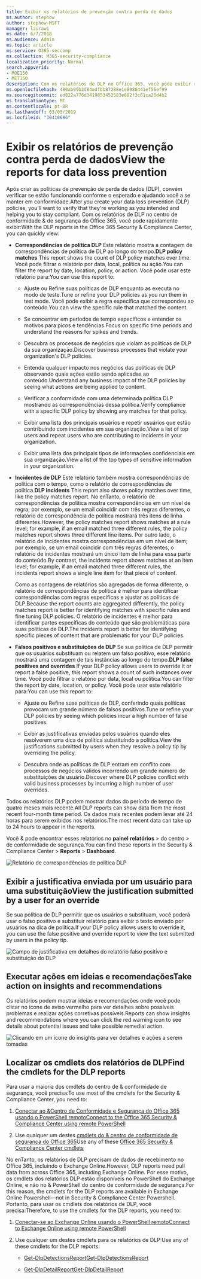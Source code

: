 ```yaml
---
title: Exibir os relatórios de prevenção contra perda de dados
ms.author: stephow
author: stephow-MSFT
manager: laurawi
ms.date: 6/7/2018
ms.audience: Admin
ms.topic: article
ms.service: O365-seccomp
ms.collection: M365-security-compliance
localization_priority: Normal
search.appverid:
- MOE150
- MET150
description: Com os relatórios de DLP no Office 365, você pode exibir rapidamente o número de correspondências de política de DLP, substituições ou falsos positivos; Veja se eles estão em tendência de cima ou para baixo ao longo do tempo; filtrar o relatório de formas diferentes; e exiba detalhes adicionais selecionando um ponto em uma linha no gráfico.
ms.openlocfilehash: 480ab99b2d84adfbb87288e1e0986441ef56ef99
ms.sourcegitcommit: ed822a776d3419853453583e882f3c61ca26d4b2
ms.translationtype: MT
ms.contentlocale: pt-BR
ms.lasthandoff: 03/05/2019
ms.locfileid: "30410696"
---
```

# <a name="view-the-reports-for-data-loss-prevention"></a><span data-ttu-id="dbc4b-103">Exibir os relatórios de prevenção contra perda de dados</span><span class="sxs-lookup"><span data-stu-id="dbc4b-103">View the reports for data loss prevention</span></span>

<span data-ttu-id="dbc4b-104">Após criar as políticas de prevenção de perda de dados (DLP), convém verificar se estão funcionando conforme o esperado e ajudando você a se manter em conformidade.</span><span class="sxs-lookup"><span data-stu-id="dbc4b-104">After you create your data loss prevention (DLP) policies, you'll want to verify that they're working as you intended and helping you to stay compliant.</span></span> <span data-ttu-id="dbc4b-105">Com os relatórios de DLP no centro de conformidade &amp; de segurança do Office 365, você pode rapidamente exibir:</span><span class="sxs-lookup"><span data-stu-id="dbc4b-105">With the DLP reports in the Office 365 Security &amp; Compliance Center, you can quickly view:</span></span>
  
- <span data-ttu-id="dbc4b-106">**Correspondências de política DLP** Este relatório mostra a contagem de correspondências de política de DLP ao longo do tempo.</span><span class="sxs-lookup"><span data-stu-id="dbc4b-106">**DLP policy matches** This report shows the count of DLP policy matches over time.</span></span> <span data-ttu-id="dbc4b-107">Você pode filtrar o relatório por data, local, política ou ação.</span><span class="sxs-lookup"><span data-stu-id="dbc4b-107">You can filter the report by date, location, policy, or action.</span></span> <span data-ttu-id="dbc4b-108">Você pode usar este relatório para:</span><span class="sxs-lookup"><span data-stu-id="dbc4b-108">You can use this report to:</span></span> 
    
  - <span data-ttu-id="dbc4b-109">Ajuste ou Refine suas políticas de DLP enquanto as executa no modo de teste.</span><span class="sxs-lookup"><span data-stu-id="dbc4b-109">Tune or refine your DLP policies as you run them in test mode.</span></span> <span data-ttu-id="dbc4b-110">Você pode exibir a regra específica que correspondeu ao conteúdo.</span><span class="sxs-lookup"><span data-stu-id="dbc4b-110">You can view the specific rule that matched the content.</span></span>
    
  - <span data-ttu-id="dbc4b-111">Se concentrar em períodos de tempo específicos e entender os motivos para picos e tendências.</span><span class="sxs-lookup"><span data-stu-id="dbc4b-111">Focus on specific time periods and understand the reasons for spikes and trends.</span></span>
    
  - <span data-ttu-id="dbc4b-112">Descubra os processos de negócios que violam as políticas de DLP da sua organização.</span><span class="sxs-lookup"><span data-stu-id="dbc4b-112">Discover business processes that violate your organization's DLP policies.</span></span>
    
  - <span data-ttu-id="dbc4b-113">Entenda qualquer impacto nos negócios das políticas de DLP observando quais ações estão sendo aplicadas ao conteúdo.</span><span class="sxs-lookup"><span data-stu-id="dbc4b-113">Understand any business impact of the DLP policies by seeing what actions are being applied to content.</span></span>
    
  - <span data-ttu-id="dbc4b-114">Verificar a conformidade com uma determinada política DLP mostrando as correspondências dessa política.</span><span class="sxs-lookup"><span data-stu-id="dbc4b-114">Verify compliance with a specific DLP policy by showing any matches for that policy.</span></span>
    
  - <span data-ttu-id="dbc4b-115">Exibir uma lista dos principais usuários e repetir usuários que estão contribuindo com incidentes em sua organização.</span><span class="sxs-lookup"><span data-stu-id="dbc4b-115">View a list of top users and repeat users who are contributing to incidents in your organization.</span></span>
    
  - <span data-ttu-id="dbc4b-116">Exibir uma lista dos principais tipos de informações confidenciais em sua organização.</span><span class="sxs-lookup"><span data-stu-id="dbc4b-116">View a list of the top types of sensitive information in your organization.</span></span>
    
- <span data-ttu-id="dbc4b-117">**Incidentes de DLP** Este relatório também mostra correspondências de política com o tempo, como o relatório de correspondências de política.</span><span class="sxs-lookup"><span data-stu-id="dbc4b-117">**DLP incidents** This report also shows policy matches over time, like the policy matches report.</span></span> <span data-ttu-id="dbc4b-118">No enTanto, o relatório de correspondências de política mostra correspondências em um nível de regra; por exemplo, se um email coincidir com três regras diferentes, o relatório de correspondência de política mostrará três itens de linha diferentes.</span><span class="sxs-lookup"><span data-stu-id="dbc4b-118">However, the policy matches report shows matches at a rule level; for example, if an email matched three different rules, the policy matches report shows three different line items.</span></span> <span data-ttu-id="dbc4b-119">Por outro lado, o relatório de incidentes mostra correspondências em um nível de item; por exemplo, se um email coincidir com três regras diferentes, o relatório de incidentes mostrará um único item de linha para essa parte do conteúdo.</span><span class="sxs-lookup"><span data-stu-id="dbc4b-119">By contrast, the incidents report shows matches at an item level; for example, if an email matched three different rules, the incidents report shows a single line item for that piece of content.</span></span> 
    
  <span data-ttu-id="dbc4b-120">Como as contagens de relatórios são agregadas de forma diferente, o relatório de correspondências de política é melhor para identificar correspondências com regras específicas e ajustar as políticas de DLP.</span><span class="sxs-lookup"><span data-stu-id="dbc4b-120">Because the report counts are aggregated differently, the policy matches report is better for identifying matches with specific rules and fine tuning DLP policies.</span></span> <span data-ttu-id="dbc4b-121">O relatório de incidentes é melhor para identificar partes específicas do conteúdo que são problemáticas para suas políticas de DLP.</span><span class="sxs-lookup"><span data-stu-id="dbc4b-121">The incidents report is better for identifying specific pieces of content that are problematic for your DLP policies.</span></span>
    
- <span data-ttu-id="dbc4b-122">**Falsos positivos e substituições de DLP** Se sua política de DLP permitir que os usuários substituam ou relatem um falso positivo, esse relatório mostrará uma contagem de tais instâncias ao longo do tempo.</span><span class="sxs-lookup"><span data-stu-id="dbc4b-122">**DLP false positives and overrides** If your DLP policy allows users to override it or report a false positive, this report shows a count of such instances over time.</span></span> <span data-ttu-id="dbc4b-123">Você pode filtrar o relatório por data, local ou política.</span><span class="sxs-lookup"><span data-stu-id="dbc4b-123">You can filter the report by date, location, or policy.</span></span> <span data-ttu-id="dbc4b-124">Você pode usar este relatório para:</span><span class="sxs-lookup"><span data-stu-id="dbc4b-124">You can use this report to:</span></span> 
    
  - <span data-ttu-id="dbc4b-125">Ajuste ou Refine suas políticas de DLP, conferindo quais políticas provocam um grande número de falsos positivos.</span><span class="sxs-lookup"><span data-stu-id="dbc4b-125">Tune or refine your DLP policies by seeing which policies incur a high number of false positives.</span></span>
    
  - <span data-ttu-id="dbc4b-126">Exibir as justificativas enviadas pelos usuários quando eles resolverem uma dica de política substituindo a política.</span><span class="sxs-lookup"><span data-stu-id="dbc4b-126">View the justifications submitted by users when they resolve a policy tip by overriding the policy.</span></span>
    
  - <span data-ttu-id="dbc4b-127">Descubra onde as políticas de DLP entram em conflito com processos de negócios válidos incorrendo um grande número de substituições de usuário.</span><span class="sxs-lookup"><span data-stu-id="dbc4b-127">Discover where DLP policies conflict with valid business processes by incurring a high number of user overrides.</span></span>
    
<span data-ttu-id="dbc4b-128">Todos os relatórios DLP podem mostrar dados do período de tempo de quatro meses mais recente.</span><span class="sxs-lookup"><span data-stu-id="dbc4b-128">All DLP reports can show data from the most recent four-month time period.</span></span> <span data-ttu-id="dbc4b-129">Os dados mais recentes podem levar até 24 horas para serem exibidos nos relatórios.</span><span class="sxs-lookup"><span data-stu-id="dbc4b-129">The most recent data can take up to 24 hours to appear in the reports.</span></span>
  
<span data-ttu-id="dbc4b-130">Você &amp; pode encontrar esses relatórios no **painel** **relatórios** \> do centro \> de conformidade de segurança.</span><span class="sxs-lookup"><span data-stu-id="dbc4b-130">You can find these reports in the Security &amp; Compliance Center \> **Reports** \> **Dashboard**.</span></span>
  
![Relatório de correspondências de política DLP](media/117d20c9-d379-403f-ad68-1f5cd6c4e5cf.png)
  
## <a name="view-the-justification-submitted-by-a-user-for-an-override"></a><span data-ttu-id="dbc4b-132">Exibir a justificativa enviada por um usuário para uma substituição</span><span class="sxs-lookup"><span data-stu-id="dbc4b-132">View the justification submitted by a user for an override</span></span>

<span data-ttu-id="dbc4b-133">Se sua política de DLP permitir que os usuários o substituam, você poderá usar o falso positivo e substituir relatório para exibir o texto enviado por usuários na dica de política.</span><span class="sxs-lookup"><span data-stu-id="dbc4b-133">If your DLP policy allows users to override it, you can use the false positive and override report to view the text submitted by users in the policy tip.</span></span>
  
![Campo de justificativa em detalhes do relatório falso positivo e substituição do DLP](media/e11e3126-026d-4e77-a16d-74a0686d1fa3.png)
  
## <a name="take-action-on-insights-and-recommendations"></a><span data-ttu-id="dbc4b-135">Executar ações em ideias e recomendações</span><span class="sxs-lookup"><span data-stu-id="dbc4b-135">Take action on insights and recommendations</span></span>

<span data-ttu-id="dbc4b-136">Os relatórios podem mostrar ideias e recomendações onde você pode clicar no ícone de aviso vermelho para ver detalhes sobre possíveis problemas e realizar ações corretivas possíveis.</span><span class="sxs-lookup"><span data-stu-id="dbc4b-136">Reports can show insights and recommendations where you can click the red warning icon to see details about potential issues and take possible remedial action.</span></span>
  
![Clicando em um ícone do insights para ver detalhes e ações a serem tomadas](media/51782036-7299-4960-8175-75c2b1637159.png)
  
## <a name="find-the-cmdlets-for-the-dlp-reports"></a><span data-ttu-id="dbc4b-138">Localizar os cmdlets dos relatórios de DLP</span><span class="sxs-lookup"><span data-stu-id="dbc4b-138">Find the cmdlets for the DLP reports</span></span>

<span data-ttu-id="dbc4b-139">Para usar a maioria dos cmdlets do centro de &amp; conformidade de segurança, você precisa:</span><span class="sxs-lookup"><span data-stu-id="dbc4b-139">To use most of the cmdlets for the Security &amp; Compliance Center, you need to:</span></span>
  
1. [<span data-ttu-id="dbc4b-140">Conectar ao &amp;Centro de Conformidade e Segurança do Office 365 usando o PowerShell remoto</span><span class="sxs-lookup"><span data-stu-id="dbc4b-140">Connect to the Office 365 Security &amp; Compliance Center using remote PowerShell</span></span>](http://go.microsoft.com/fwlink/?LinkID=799771&amp;clcid=0x409)
    
2. <span data-ttu-id="dbc4b-141">Use qualquer um destes [cmdlets do &amp; centro de conformidade de segurança do Office 365](http://go.microsoft.com/fwlink/?LinkID=799772&amp;clcid=0x409)</span><span class="sxs-lookup"><span data-stu-id="dbc4b-141">Use any of these [Office 365 Security &amp; Compliance Center cmdlets](http://go.microsoft.com/fwlink/?LinkID=799772&amp;clcid=0x409)</span></span>
    
<span data-ttu-id="dbc4b-142">No enTanto, os relatórios de DLP precisam de dados de recebimento no Office 365, incluindo o Exchange Online.</span><span class="sxs-lookup"><span data-stu-id="dbc4b-142">However, DLP reports need pull data from across Office 365, including Exchange Online.</span></span> <span data-ttu-id="dbc4b-143">Por esse motivo, os cmdlets dos relatórios DLP estão disponíveis no PowerShell do Exchange Online, e não no &amp; PowerShell do centro de conformidade de segurança.</span><span class="sxs-lookup"><span data-stu-id="dbc4b-143">For this reason, the cmdlets for the DLP reports are available in Exchange Online Powershell—not in Security &amp; Compliance Center Powershell.</span></span> <span data-ttu-id="dbc4b-144">Portanto, para usar os cmdlets dos relatórios de DLP, você precisa:</span><span class="sxs-lookup"><span data-stu-id="dbc4b-144">Therefore, to use the cmdlets for the DLP reports, you need to:</span></span>
  
1. [<span data-ttu-id="dbc4b-145">Conectar-se ao Exchange Online usando o PowerShell remoto</span><span class="sxs-lookup"><span data-stu-id="dbc4b-145">Connect to Exchange Online using remote PowerShell</span></span>](http://go.microsoft.com/fwlink/?LinkID=799773&amp;clcid=0x409)
    
2. <span data-ttu-id="dbc4b-146">Use qualquer um destes cmdlets para os relatórios de DLP:</span><span class="sxs-lookup"><span data-stu-id="dbc4b-146">Use any of these cmdlets for the DLP reports:</span></span>
    
      - [<span data-ttu-id="dbc4b-147">Get-DlpDetectionsReport</span><span class="sxs-lookup"><span data-stu-id="dbc4b-147">Get-DlpDetectionsReport</span></span>](http://go.microsoft.com/fwlink/?LinkID=799774&amp;clcid=0x409)
    
      - [<span data-ttu-id="dbc4b-148">Get-DlpDetailReport</span><span class="sxs-lookup"><span data-stu-id="dbc4b-148">Get-DlpDetailReport</span></span>](http://go.microsoft.com/fwlink/?LinkID=799775&amp;clcid=0x409)
    

